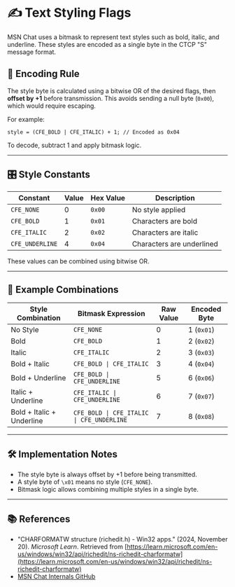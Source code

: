 # ✍️ Text Styling Flags

MSN Chat uses a bitmask to represent text styles such as bold, italic, and underline. These styles are encoded as a
single byte in the CTCP "S" message format.

## 🧠 Encoding Rule

The style byte is calculated using a bitwise OR of the desired flags, then **offset by +1** before transmission. This
avoids sending a null byte (`0x00`), which would require escaping.

For example:

```
style = (CFE_BOLD | CFE_ITALIC) + 1; // Encoded as 0x04
```

To decode, subtract 1 and apply bitmask logic.

---

## 🎛️ Style Constants

| Constant        | Value  | Hex Value | Description               |
|-----------------|--------|-----------|---------------------------|
| `CFE_NONE`      | 0      | `0x00`    | No style applied          |
| `CFE_BOLD`      | 1      | `0x01`    | Characters are bold       |
| `CFE_ITALIC`    | 2      | `0x02`    | Characters are italic     |
| `CFE_UNDERLINE` | 4      | `0x04`    | Characters are underlined |

These values can be combined using bitwise OR.

---

## 🧪 Example Combinations

| Style Combination           | Bitmask Expression                        | Raw Value | Encoded Byte |
|-----------------------------|-------------------------------------------|-----------|----------------|
| No Style                    | `CFE_NONE`                                | 0         | 1 (`0x01`)     |
| Bold                        | `CFE_BOLD`                                | 1         | 2 (`0x02`)     |
| Italic                      | `CFE_ITALIC`                              | 2         | 3 (`0x03`)     |
| Bold + Italic               | `CFE_BOLD \| CFE_ITALIC`                  | 3         | 4 (`0x04`)     |
| Bold + Underline            | `CFE_BOLD \| CFE_UNDERLINE`               | 5         | 6 (`0x06`)     |
| Italic + Underline          | `CFE_ITALIC \| CFE_UNDERLINE`             | 6         | 7 (`0x07`)     |
| Bold + Italic + Underline   | `CFE_BOLD \| CFE_ITALIC \| CFE_UNDERLINE` | 7         | 8 (`0x08`)     |

---

## 🛠️ Implementation Notes

- The style byte is always offset by +1 before being transmitted.
- A style byte of `\x01` means no style (`CFE_NONE`).
- Bitmask logic allows combining multiple styles in a single byte.

---

## 📚 References

- "CHARFORMATW structure (richedit.h) - Win32 apps." (2024, November 20). *Microsoft Learn*. Retrieved from [https://learn.microsoft.com/en-us/windows/win32/api/richedit/ns-richedit-charformatw](https://learn.microsoft.com/en-us/windows/win32/api/richedit/ns-richedit-charformatw)
- [MSN Chat Internals GitHub](https://github.com/MSNChatInternals)
